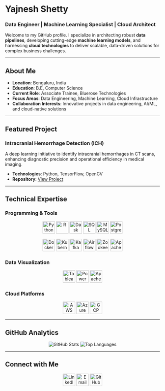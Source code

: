 # Yajnesh Shetty  
### Data Engineer | Machine Learning Specialist | Cloud Architect  

Welcome to my GitHub profile. I specialize in architecting robust **data pipelines**, developing cutting-edge **machine learning models**, and harnessing **cloud technologies** to deliver scalable, data-driven solutions for complex business challenges.

---

## About Me  
- **Location**: Bengaluru, India  
- **Education**: B.E, Computer Science  
- **Current Role**: Associate Trainee, Bluerose Technologies  
- **Focus Areas**: Data Engineering, Machine Learning, Cloud Infrastructure  
- **Collaboration Interests**: Innovative projects in data engineering, AI/ML, and cloud-native solutions  

---

## Featured Project  

### Intracranial Hemorrhage Detection (ICH)  
A deep learning initiative to identify intracranial hemorrhages in CT scans, enhancing diagnostic precision and operational efficiency in medical imaging.  
- **Technologies**: Python, TensorFlow, OpenCV  
- **Repository**: [View Project](https://github.com/yajneshshetty/Intracranial-hemorrhage-detection-ICH-)  

---

## Technical Expertise  

### Programming & Tools  
<p align="center">
  <img src="https://img.icons8.com/color/48/000000/python--v1.png" alt="Python" width="40" height="40"/>
  <img src="https://upload.wikimedia.org/wikipedia/commons/1/1b/R_logo.svg" alt="R" width="40" height="40"/>
  <img src="https://encrypted-tbn0.gstatic.com/images?q=tbn:ANd9GcTP5KVvipePSkKXNx0CLGxNfV2hnEdm13gPMA&s" alt="Dask" width="40" height="40"/>
  <img src="https://img.icons8.com/external-flat-juicy-fish/64/000000/external-sql-coding-and-development-flat-flat-juicy-fish.png" alt="SQL" width="40" height="40"/>
  <img src="https://img.icons8.com/ios-filled/50/000000/mysql-logo.png" alt="MySQL" width="40" height="40"/>
  <img src="https://www.zdnet.com/a/img/2018/04/19/092cbf81-acac-4f3a-91a1-5a26abc1721f/postgresql-logo.png" alt="PostgreSQL" width="40" height="40"/>
</p>  

<p align="center">
  <img src="https://img.icons8.com/ios/50/000000/docker.png" alt="Docker" width="40" height="40"/>
  <img src="https://img.icons8.com/color/48/000000/kubernetes.png" alt="Kubernetes" width="40" height="40"/>
  <img src="https://miro.medium.com/v2/resize:fit:625/0*kdp_y7VTwZ-499q6.png" alt="Kafka" width="40" height="40"/>
  <img src="https://encrypted-tbn0.gstatic.com/images?q=tbn:ANd9GcRLtc0vjEWXsTOG5avPWQOg7sm7iBxDxgk9iA&s" alt="Airflow" width="40" height="40"/>
  <img src="https://upload.wikimedia.org/wikipedia/commons/thumb/7/77/Apache_ZooKeeper_logo.svg/1200px-Apache_ZooKeeper_logo.svg.png" alt="Zookeeper" width="40" height="40"/>
  <img src="https://media.licdn.com/dms/image/v2/D4D12AQErU_bJy7GugQ/article-cover_image-shrink_600_2000/0/1654708192411?e=2147483647&v=beta&t=2Iqe002AfGXmyUxzt1mIcCeBBOfxIIGs1bSlGMECbyI" alt="Apache Flink" width="40" height="40"/>
</p>  

### Data Visualization  
<p align="center">
  <img src="https://img.icons8.com/color/48/000000/tableau-software.png" alt="Tableau" width="40" height="40"/>
  <img src="https://media.datacamp.com/legacy/v1724169856/image_ff55d03003.png" alt="Power BI" width="40" height="40"/>
  <img src="https://encrypted-tbn0.gstatic.com/images?q=tbn:ANd9GcTCLG9-qs8xtQkO-_DAno-Shyngpq8NJp9UGA&s" alt="Apache Superset" width="40" height="40"/>
</p>  

### Cloud Platforms  
<p align="center">
  <img src="https://img.icons8.com/color/48/000000/amazon-web-services.png" alt="AWS" width="40" height="40"/>
  <img src="https://encrypted-tbn0.gstatic.com/images?q=tbn:ANd9GcR74gam8kg_Mb10Df2vjG_oGeSLEjhCPoWWLw&s" alt="Azure" width="40" height="40"/>
  <img src="https://img.icons8.com/color/48/000000/google-cloud.png" alt="GCP" width="40" height="40"/>
</p>  

---

## GitHub Analytics  

<p align="center">
  <img src="https://github-readme-stats.vercel.app/api?username=yajneshshetty&show_icons=true&theme=radical" alt="GitHub Stats"/>
  <img src="https://github-readme-stats.vercel.app/api/top-langs/?username=yajneshshetty&layout=compact&theme=radical" alt="Top Languages"/>
</p>  

---

## Connect with Me  

<p align="center">
  <a href="https://www.linkedin.com/in/yajneshshetty"><img src="https://img.icons8.com/fluency/48/000000/linkedin.png" alt="LinkedIn" width="40" height="40"/></a>
  <a href="mailto:yajnesh.shetty@example.com"><img src="https://img.icons8.com/fluency/48/000000/email-open.png" alt="Email" width="40" height="40"/></a>
  <a href="https://github.com/yajneshshetty"><img src="https://img.icons8.com/ios-glyphs/48/000000/github.png" alt="GitHub" width="40" height="40"/></a>
</p>
